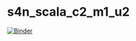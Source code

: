 # s4n_scala_c2_m1_u2

[![Binder](https://mybinder.org/badge_logo.svg)](https://mybinder.org/v2/gh/juancardonas4n/s4n_scala_c2_m1_u2/HEAD?filepath=notebooks%2Fnb_c2_m1_u2%2FC2_M1_U2_NB_01.ipynb)
